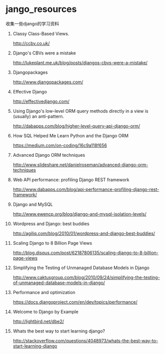 jango_resources
================

收集一些django的学习资料

1. Classy Class-Based Views.
	
	http://ccbv.co.uk/

2. Django's CBVs were a mistake 

	http://lukeplant.me.uk/blog/posts/djangos-cbvs-were-a-mistake/

3. Djangopackages

	http://www.djangopackages.com/

4. Effective Django

	http://effectivedjango.com/

5. Using Django's low-level ORM query methods directly in a view is (usually) an anti-pattern.
	
	http://dabapps.com/blog/higher-level-query-api-django-orm/

6. How SQL Helped Me Learn Python and the Django ORM

	https://medium.com/on-coding/16c9a118f656

7. Advanced Django ORM techniques

	http://www.slideshare.net/danielroseman/advanced-django-orm-techniques

8. Web API performance: profiling Django REST framework

	http://www.dabapps.com/blog/api-performance-profiling-django-rest-framework/

9. Django and MySQL

	http://www.ewencp.org/blog/django-and-mysql-isolation-levels/

10. Wordpress and Django: best buddies

	http://agiliq.com/blog/2010/01/wordpress-and-django-best-buddies/

11. Scaling Django to 8 Billion Page Views

	http://blog.disqus.com/post/62187806135/scaling-django-to-8-billion-page-views

12. Simplifying the Testing of Unmanaged Database Models in Django

	http://www.caktusgroup.com/blog/2010/09/24/simplifying-the-testing-of-unmanaged-database-models-in-django/

13. Performance and optimization

	https://docs.djangoproject.com/en/dev/topics/performance/

14. Welcome to Django by Example

	http://lightbird.net/dbe2/

15. Whats the best way to start learning django?

	http://stackoverflow.com/questions/4048973/whats-the-best-way-to-start-learning-django
